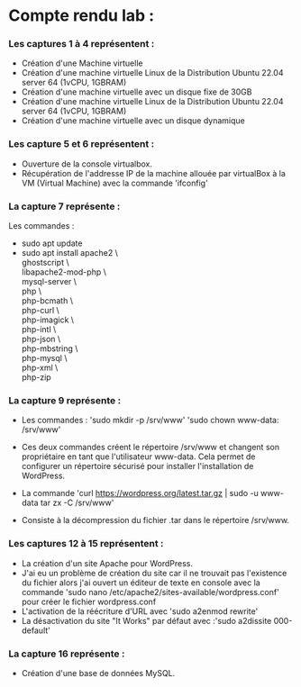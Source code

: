 # Compte rendu lab :

### Les captures 1 à 4 représentent : 

- Création d'une Machine virtuelle
- Création d'une machine virtuelle Linux de la Distribution Ubuntu 22.04 server 64 (1vCPU, 1GBRAM) 
- Création d'une machine virtuelle avec un disque fixe de 30GB
- Création d'une machine virtuelle Linux de la Distribution Ubuntu 22.04 server 64 (1vCPU, 1GBRAM) 
- Création d'une machine virtuelle avec un disque dynamique 

### Les capture 5 et 6 représentent : 

- Ouverture de la console virtualbox.
- Récupération de l'addresse IP de la machine allouée par virtualBox à la VM (Virtual Machine) avec la commande 'ifconfig'

### La capture 7 représente : 
Les commandes : 
- sudo apt update    
- sudo apt install apache2 \\  
                 ghostscript \\  
                 libapache2-mod-php \\  
                 mysql-server \\  
                 php \\  
                 php-bcmath \\  
                 php-curl \\  
                 php-imagick \\  
                 php-intl \\  
                 php-json \\  
                 php-mbstring \\  
                 php-mysql \\  
                 php-xml \\  
                 php-zip  

### La capture 9 représente :
- Les commandes : 'sudo mkdir -p /srv/www'
                  'sudo chown www-data: /srv/www'

- Ces deux commandes créent le répertoire /srv/www et changent son propriétaire en tant que l'utilisateur www-data. Cela permet de configurer un répertoire sécurisé pour installer l'installation de WordPress.

- La commande 'curl https://wordpress.org/latest.tar.gz | sudo -u www-data tar zx -C /srv/www' 

- Consiste à la décompression du fichier .tar dans le répertoire /srv/www.

### Les captures 12 à 15 représentent :
-  La création d'un site Apache pour WordPress.
- J'ai eu un problème de création du site car il ne trouvait pas l'existence du fichier alors j'ai ouvert un éditeur de texte en console avec la commande 'sudo nano /etc/apache2/sites-available/wordpress.conf' pour créer le fichier wordpress.conf
- L'activation de la réécriture d'URL avec 'sudo a2enmod rewrite'
- La désactivation du site "It Works" par défaut avec :'sudo a2dissite 000-default'

### La capture 16 représente :
-  Création d'une base de données MySQL.